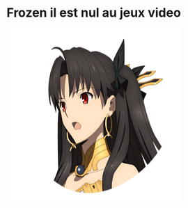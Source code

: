 <h1>Frozen il est nul au jeux video</h1>

<img alt="inana" src="/img/ina.png" usemap="#inanam"  width="400" height="400">
